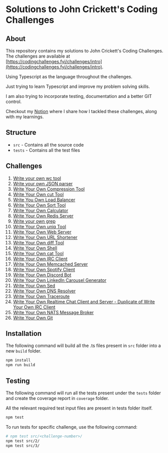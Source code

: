 # Solutions to John Crickett's Coding Challenges

## About

This repository contains my solutions to John Crickett's Coding Challenges. The challenges are available at [https://codingchallenges.fyi/challenges/intro](https://codingchallenges.fyi/challenges/intro).

Using Typescript as the language throughout the challenges.

Just trying to learn Typescript and improve my problem solving skills.

I am also trying to incorporate testing, documentation and a better GIT control.

Checkout my [Notion](https://mohitjain.notion.site/Coding-Challenges-af9b8197a438447e9b455ab9e010f9a2?pvs=4) where I share how I tackled these challenges, along with my learnings.

## Structure

- `src` - Contains all the source code
- `tests` - Contains all the test files

## Challenges

1. [Write your own wc tool](src/1/)
2. [Write your own JSON parser](src/2/)
3. [Write Your Own Compression Tool](src/3/)
4. [Write Your Own cut Tool](src/4/)
5. [Write You Own Load Balancer](src/5/)
6. [Write Your Own Sort Tool](src/6/)
7. [Write Your Own Calculator](src/7/)
8. [Write Your Own Redis Server](src/8/)
9. [Write your own grep](src/9/)
10. [Write Your Own uniq Tool](src/10/)
11. [Write Your Own Web Server](src/11/)
12. [Write Your Own URL Shortener](https://github.com/jainmohit2001/short-url)
13. [Write Your Own diff Tool](src/13/)
14. [Write Your Own Shell](src/14/)
15. [Write Your Own cat Tool](src/15/)
16. [Write Your Own IRC Client](src/16/)
17. [Write Your Own Memcached Server](src/17/)
18. [Write Your Own Spotify Client](https://github.com/jainmohit2001/spotify-client)
19. [Write Your Own Discord Bot](src/19/)
20. [Write Your Own LinkedIn Carousel Generator](https://github.com/jainmohit2001/carousel-gen)
21. [Write Your Own Sed](src/21/)
22. [Write Your Own DNS Resolver](src/22/)
23. [Write Your Own Traceroute](src/23/)
24. [Write Your Own Realtime Chat Client and Server - Duplicate of Write Your Own IRC Client](src/16/)
25. [Write Your Own NATS Message Broker](src/25/)
26. [Write Your Own Git](src/26/)

## Installation

The following command will build all the .ts files present in `src` folder into a new `build` folder.

```bash
npm install
npm run build
```

## Testing

The following command will run all the tests present under the `tests` folder and create the coverage report in `coverage` folder.

All the relevant required test input files are present in tests folder itself.

```bash
npm test
```

To run tests for specific challenge, use the following command:

```bash
# npm test src/<challenge-number>/
npm test src/2/
npm test src/3/
```
